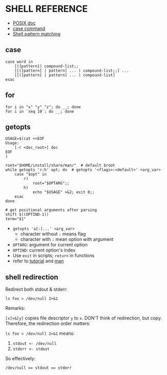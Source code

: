 # SHELL REFERENCE

* [POSIX doc][posix]
* [case command][case]
* [Shell pattern matching][pattern]

case
----------------------------------------------------------------------

    case word in
        [(]pattern1) compound-list;;
        [[(]pattern[ | pattern] ... ) compound-list;;] ...
        [[(]pattern[ | pattern] ... ) compound-list]
    esac


for
----------------------------------------------------------------------

    for i in "x" "y" "z"; do __; done
    for i in `seq 10`; do __; done


getopts
----------------------------------------------------------------------

    USAGE=$(cat <<EOF
    Usage:
        [-r <doc_root>] doc
    EOF
    )

    root="$HOME/install/share/man/"  # default $root
    while getopts 'r:h' opt; do  # getopts '<flags>:<default>' <arg_var>
        case "$opt" in
            r)
                root="$OPTARG";;
            h)
                echo "$USAGE" >&2; exit 0;;
        esac
    done

    # get positional arguments after parsing
    shift $((OPTIND-1))
    term="$1"


* `getopts 'a[:]...' <arg_var>`
    * character without `:` means flag
    * character with `:` mean option with argument
* `OPTARG`: argument for current option
* `OPTIND`: current option's index
* Use `exit` in scripts; `return` in functions
* refer to [tutorial][getopts] and [man][getopts_man]


shell redirection
----------------------------------------------------------------------

Redirect both stdout & stderr:

    ls foo > /dev/null 2>&1


Remarks:

`[x]>&[y]` copies file descriptor `y` to `x`. DON'T think of redirection, but copy.
Therefore, the redirection order matters:

`ls foo > /dev/null 2>&1` means:

1. `stdout <- /dev/null`
2. `stderr <- stdout`

So effectively:

    /dev/null == stdout == stderr



[posix]: http://pubs.opengroup.org/onlinepubs/009695399/utilities/xcu_chap02.html
[pattern]: http://pubs.opengroup.org/onlinepubs/009695399/utilities/xcu_chap02.html#tag_02_13
[case]: http://pubs.opengroup.org/onlinepubs/009695399/utilities/xcu_chap02.html#tag_02_13#tag_02_09_04_05
[getopts]: https://wiki.bash-hackers.org/howto/getopts_tutorial
[getopts_man]: https://pubs.opengroup.org/onlinepubs/9699919799/utilities/getopts.html
